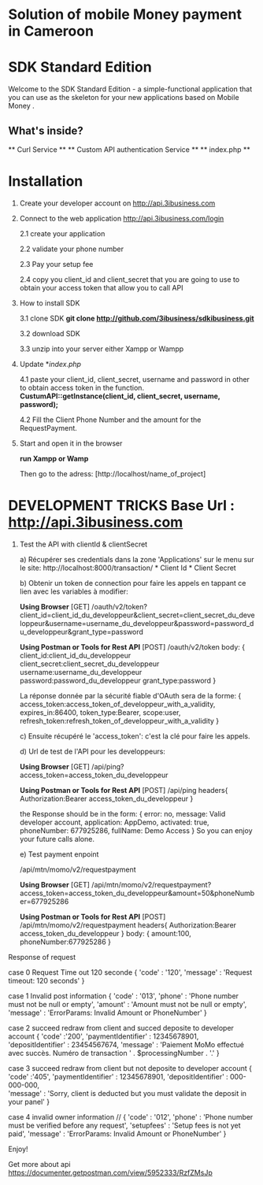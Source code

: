 # Solution of mobile Money payment in Cameroon

SDK Standard Edition
========================

Welcome to the SDK Standard Edition - a simple-functional
application that you can use as the skeleton for your new applications based on Mobile Money .

What's inside?
--------------

** Curl Service **
** Custom API authentication Service **
** index.php **


Installation
============

1. Create your developer account on http://api.3ibusiness.com

2. Connect to the web application http://api.3ibusiness.com/login

   2.1 create your application
   
   2.2 validate your phone number
   
   2.3 Pay your setup fee
   
   2.4 copy you client_id and client_secret that you are going to use to obtain your access token that allow you to call API


3. How to install SDK

   3.1 clone SDK
       **git clone http://github.com/3ibusiness/sdkibusiness.git**
       
   3.2 download SDK
   
   3.3 unzip into your server either Xampp or Wampp

4. Update **index.php*

   4.1 paste your client_id, client_secret, username and password in other to obtain access token in the function.
    **CustumAPI::getInstance(client_id, client_secret, username, password);**
    
   4.2 Fill the Client Phone Number and the amount for the RequestPayment.

5. Start and open it in the browser

   **run Xampp or Wamp**

   Then go to the adress: [http://localhost/name_of_project]


DEVELOPMENT TRICKS Base Url : http://api.3ibusiness.com
=============================

1) Test the API with clientId & clientSecret

     a) Récupérer ses credentials dans la zone 'Applications' sur le menu sur le site: http://localhost:8000/transaction/
    	* Client Id
    	* Client Secret

    b) Obtenir un token de connection pour faire les appels en tappant ce lien avec les variables à modifier:
    
    **Using Browser**
        [GET] /oauth/v2/token?client_id=client_id_du_developpeur&client_secret=client_secret_du_developpeur&username=username_du_developpeur&password=password_du_developpeur&grant_type=password
        
    **Using Postman or Tools for Rest API**
        [POST] /oauth/v2/token
        body: 
        {
         client_id:client_id_du_developpeur
         client_secret:client_secret_du_developpeur
         username:username_du_developpeur
         password:password_du_developpeur
         grant_type:password
        }

    La réponse donnée par la sécurité fiable d'OAuth sera de la forme:
    {
     access_token:access_token_of_developpeur_with_a_validity,
     expires_in:86400,
     token_type:Bearer,
     scope:user,
     refresh_token:refresh_token_of_developpeur_with_a_validity
    }

   c) Ensuite récupéré le 'access_token': c'est la clé pour faire les appels.

   d) Url de test de l'API pour les developpeurs:
   
    **Using Browser**
        [GET] /api/ping?access_token=access_token_du_developpeur
        
    **Using Postman or Tools for Rest API**
        [POST] /api/ping
        headers{
            Authorization:Bearer access_token_du_developpeur
        }

    the Response should be in the form:
        {
            error: no,
            message: Valid developer account,
            application: AppDemo,
            activated: true,
            phoneNumber: 677925286,
            fullName: Demo Access
        }
   So you can enjoy your future calls alone.

    e) Test payment enpoint
     
     /api/mtn/momo/v2/requestpayment

    **Using Browser**
        [GET] /api/mtn/momo/v2/requestpayment?access_token=access_token_du_developpeur&amount=50&phoneNumber=677925286
        
    **Using Postman or Tools for Rest API**
        [POST] /api/mtn/momo/v2/requestpayment
        headers{
            Authorization:Bearer access_token_du_developpeur
        }
     body: {
      amount:100,
      phoneNumber:677925286
     }

Response of request

case 0 Request Time out 120 seconde
{
	'code'  : '120', 
	'message' : 'Request timeout: 120 seconds'
}

case 1 Invalid post information 
{
	'code' : '013', 
	'phone' : 'Phone number must not be null or empty',
	'amount' : 'Amount must not be null or empty',
	'message' : 'ErrorParams: Invalid Amount or PhoneNumber'
}

case 2 succeed redraw from client and succed deposite to developer account
{
	'code' :'200', 
	'paymentIdentifier' : 12345678901, 
	'depositIdentifier' : 23454567674, 
	'message' : 'Paiement MoMo effectué avec succès. Numéro de transaction ' . $processingNumber . '.'
}

case 3 succeed redraw from client but not deposite to developer account
{
	'code' :'405', 
	'paymentIdentifier' : 12345678901,
	'depositIdentifier' : 000-000-000,	
	'message' : 'Sorry, client is deducted but you must validate the deposit in your panel'
}

case 4 invalid owner information //
{
	'code' : '012', 
	'phone' : 'Phone number must be verified before any request',
	'setupfees' : 'Setup fees is not yet paid',
	'message' : 'ErrorParams: Invalid Amount or PhoneNumber'
}

Enjoy!

Get more about api https://documenter.getpostman.com/view/5952333/RzfZMsJp
